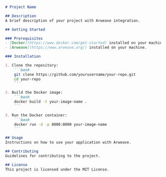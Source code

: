 ```markdown
# Project Name

## Description
A brief description of your project with Arweave integration.

## Getting Started

### Prerequisites
- [Docker](https://www.docker.com/get-started) installed on your machine.
- [Arweave](https://www.arweave.org/) installed on your machine.

### Installation

1. Clone the repository:
    ```bash
    git clone https://github.com/yourusername/your-repo.git
    cd your-repo
    ```

2. Build the Docker image:
    ```bash
    docker build -t your-image-name .
    ```

3. Run the Docker container:
    ```bash
    docker run -d -p 8000:8000 your-image-name
    ```

## Usage
Instructions on how to use your application with Arweave.

## Contributing
Guidelines for contributing to the project.

## License
This project is licensed under the MIT License.
```